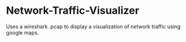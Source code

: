 # Network-Traffic-Visualizer
Uses a wireshark .pcap to display a visualization of network traffic using google maps.
